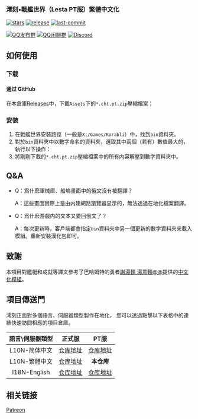 <h3>澪刻•戰艦世界（Lesta PT服）繁體中文化</h3>

[![stars](https://img.shields.io/github/stars/LocalizedKorabli/Korabli-L10n-CHT-PublicTest.svg?style=for-the-badge)](https://github.com/LocalizedKorabli/Korabli-L10n-CHT-PublicTest/stargazers)
[![release](https://img.shields.io/github/release/LocalizedKorabli/Korabli-L10n-CHT-PublicTest.svg?style=for-the-badge)](https://github.com/LocalizedKorabli/Korabli-L10n-CHT-PublicTest/releases/latest)
[![last-commit](https://img.shields.io/github/last-commit/LocalizedKorabli/Korabli-L10n-CHT-PublicTest.svg?style=for-the-badge)](https://github.com/LocalizedKorabli/Korabli-L10n-CHT-PublicTest/commit)

[![QQ发布群](https://img.shields.io/badge/QQ-发布群-red?style=for-the-badge)](https://qm.qq.com/q/oLZZH47TRA)
[![QQ闲聊群](https://img.shields.io/badge/QQ-闲聊群-blue?style=for-the-badge)](https://qm.qq.com/q/n3gtv0yfwQ)
[![Discord](https://img.shields.io/discord/1275430075369656381?style=for-the-badge)](https://discord.gg/3d9k2mkWy4)

</div>

## 如何使用

### 下载

#### 通过 GitHub

在本倉庫[Releases](https://github.com/LocalizedKorabli/Korabli-L10n-CHT-PublicTest/releases/latest)中，下載`Assets`下的`*.cht.pt.zip`壓縮檔案；

### 安装

1. 在戰艦世界安裝路徑（一般是`X:/Games/Korabli`）中，找到`bin`資料夾。
2. 對於`bin`資料夾中以數字命名的資料夾，選取其中兩個（若有）數值最大的，執行以下操作：
3. 將剛剛下載的`*.cht.pt.zip`壓縮檔案中的所有内容解壓到數字資料夾中。

## Q&A

- Q：爲什麽軍械庫、船塢畫面中的俄文沒有被翻譯？

  A：這些畫面實際上是由内建網路瀏覽器显示的，無法透過在地化檔案翻譯。
  
- Q：爲什麽游戲内的文本又變回俄文了？

  A：每次更新時，客戶端都會指定`bin`資料夾中另一個更新的數字資料夾來載入模組。重新安裝漢化包即可。

## 致謝

本項目對艦艇和成就等譯文參考了巴哈姆特的勇者[謝湯麵 湯意麵@@](https://home.gamer.com.tw/profile/index.php?owner=lkk9898969)提供的[中文化模組](https://forum.gamer.com.tw/C.php?bsn=21052&snA=19566)。

## 項目傳送門

澪刻正面對多個語言、伺服器類型製作在地化，
您可以透過點擊以下表格中的連結快速訪問相應的項目倉庫。

| 語言\伺服器類型 | 正式服 | PT服 |
|:------------:|:----------:|:--------:|
| L10N-简体中文 | [仓库地址](https://github.com/LocalizedKorabli/Korabli-LESTA-L10N) | [仓库地址](https://github.com/LocalizedKorabli/Korabli-LESTA-L10N-PublicTest) |
| L10N-繁體中文 | [仓库地址](https://github.com/LocalizedKorabli/Korabli-L10n-CHT) | **本仓库** |
| I18N-English | [仓库地址](https://github.com/LocalizedKorabli/Korabli-LESTA-I18N) | [仓库地址](https://github.com/LocalizedKorabli/Korabli-LESTA-I18N-PublicTest) |

## 相关链接

[Patreon](https://www.patreon.com/LocalizedKorabli)